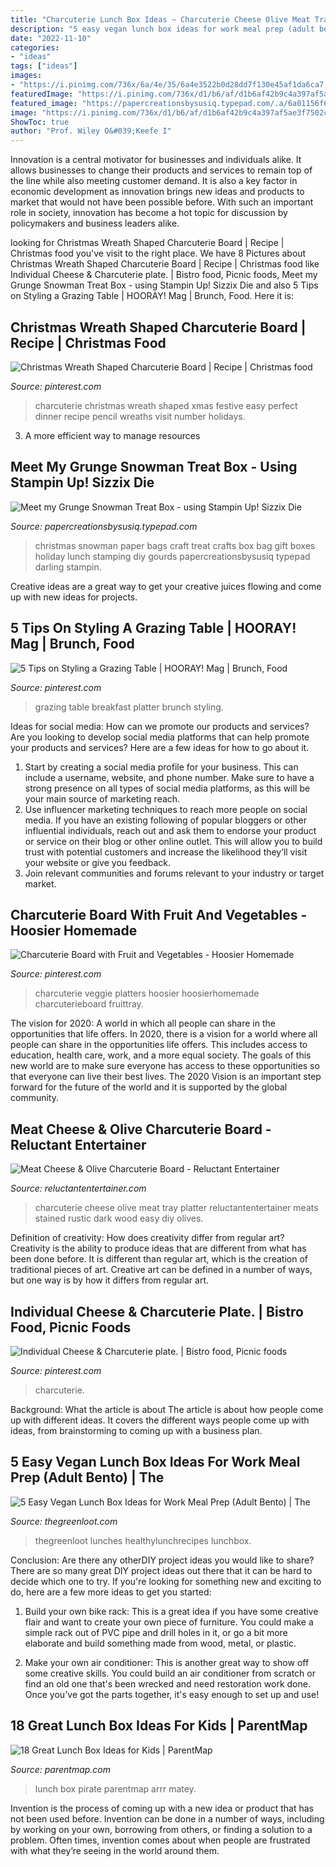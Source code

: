 ```yaml
---
title: "Charcuterie Lunch Box Ideas ~ Charcuterie Cheese Olive Meat Tray Platter Reluctantentertainer Meats Stained Rustic Dark Wood Easy Diy Olives"
description: "5 easy vegan lunch box ideas for work meal prep (adult bento)"
date: "2022-11-10"
categories:
- "ideas"
tags: ["ideas"]
images:
- "https://i.pinimg.com/736x/6a/4e/35/6a4e3522b0d28dd7f130e45af1da6ca7.jpg"
featuredImage: "https://i.pinimg.com/736x/d1/b6/af/d1b6af42b9c4a397af5ae3f7502ce3db.jpg"
featured_image: "https://papercreationsbysusiq.typepad.com/.a/6a01156f68cd0b970c0147e038ee90970b-600wi"
image: "https://i.pinimg.com/736x/d1/b6/af/d1b6af42b9c4a397af5ae3f7502ce3db.jpg"
ShowToc: true
author: "Prof. Wiley O&#039;Keefe I"
---
```



Innovation is a central motivator for businesses and individuals alike. It allows businesses to change their products and services to remain top of the line while also meeting customer demand. It is also a key factor in economic development as innovation brings new ideas and products to market that would not have been possible before. With such an important role in society, innovation has become a hot topic for discussion by policymakers and business leaders alike.

	

		
looking for Christmas Wreath Shaped Charcuterie Board | Recipe | Christmas food you've visit to the right place. We have 8 Pictures about Christmas Wreath Shaped Charcuterie Board | Recipe | Christmas food like Individual Cheese &amp; Charcuterie plate. | Bistro food, Picnic foods, Meet my Grunge Snowman Treat Box - using Stampin Up! Sizzix Die and also 5 Tips on Styling a Grazing Table | HOORAY! Mag | Brunch, Food. Here it is:
		
    
## Christmas Wreath Shaped Charcuterie Board | Recipe | Christmas Food

<img loading=lazy src="https://i.pinimg.com/736x/10/4a/5e/104a5e1711024bb810c7bb584363e0fd.jpg" onerror="this.onerror=null;this.src='https://tse3.mm.bing.net/th?id=OIP.MaP1-KliaTvYgKfFYC1ErAHaLH&amp;pid=15.1';" alt="Christmas Wreath Shaped Charcuterie Board | Recipe | Christmas food">

_Source: pinterest.com_

>charcuterie christmas wreath shaped xmas festive easy perfect dinner recipe pencil wreaths visit number holidays. 

	

3. A more efficient way to manage resources

    
## Meet My Grunge Snowman Treat Box - Using Stampin Up! Sizzix Die

<img loading=lazy src="https://papercreationsbysusiq.typepad.com/.a/6a01156f68cd0b970c0147e038ee90970b-600wi" onerror="this.onerror=null;this.src='https://tse4.mm.bing.net/th?id=OIP.pKWLgluAQObXNGmFhh1UfgHaJ4&amp;pid=15.1';" alt="Meet my Grunge Snowman Treat Box - using Stampin Up! Sizzix Die">

_Source: papercreationsbysusiq.typepad.com_

>christmas snowman paper bags craft treat crafts box bag gift boxes holiday lunch stamping diy gourds papercreationsbysusiq typepad darling stampin. 

	

Creative ideas are a great way to get your creative juices flowing and come up with new ideas for projects.

    
## 5 Tips On Styling A Grazing Table | HOORAY! Mag | Brunch, Food

<img loading=lazy src="https://i.pinimg.com/736x/e6/66/83/e66683dacab192fa076cbd5911f6976e.jpg" onerror="this.onerror=null;this.src='https://tse3.mm.bing.net/th?id=OIP.rQj8motKBTvGFtQnT6ocmAHaLH&amp;pid=15.1';" alt="5 Tips on Styling a Grazing Table | HOORAY! Mag | Brunch, Food">

_Source: pinterest.com_

>grazing table breakfast platter brunch styling. 

	

Ideas for social media: How can we promote our products and services?
Are you looking to develop social media platforms that can help promote your products and services? Here are a few ideas for how to go about it. 
1. Start by creating a social media profile for your business. This can include a username, website, and phone number. Make sure to have a strong presence on all types of social media platforms, as this will be your main source of marketing reach. 
2. Use influencer marketing techniques to reach more people on social media. If you have an existing following of popular bloggers or other influential individuals, reach out and ask them to endorse your product or service on their blog or other online outlet. This will allow you to build trust with potential customers and increase the likelihood they’ll visit your website or give you feedback. 
3. Join relevant communities and forums relevant to your industry or target market.

    
## Charcuterie Board With Fruit And Vegetables - Hoosier Homemade

<img loading=lazy src="https://i.pinimg.com/736x/d1/b6/af/d1b6af42b9c4a397af5ae3f7502ce3db.jpg" onerror="this.onerror=null;this.src='https://tse4.mm.bing.net/th?id=OIP.kUbV2qP__Q3tlILG7AXnsgHaLH&amp;pid=15.1';" alt="Charcuterie Board with Fruit and Vegetables - Hoosier Homemade">

_Source: pinterest.com_

>charcuterie veggie platters hoosier hoosierhomemade charcuterieboard fruittray. 

	

The vision for 2020: A world in which all people can share in the opportunities that life offers.
In 2020, there is a vision for a world where all people can share in the opportunities life offers. This includes access to education, health care, work, and a more equal society. The goals of this new world are to make sure everyone has access to these opportunities so that everyone can live their best lives. The 2020 Vision is an important step forward for the future of the world and it is supported by the global community.

    
## Meat Cheese &amp; Olive Charcuterie Board - Reluctant Entertainer

<img loading=lazy src="http://reluctantentertainer.com/wp-content/uploads/2017/06/D1.jpg" onerror="this.onerror=null;this.src='https://tse1.mm.bing.net/th?id=OIP.w446WAocnCLwVbHxwHneegHaJ4&amp;pid=15.1';" alt="Meat Cheese &amp; Olive Charcuterie Board - Reluctant Entertainer">

_Source: reluctantentertainer.com_

>charcuterie cheese olive meat tray platter reluctantentertainer meats stained rustic dark wood easy diy olives. 

	

Definition of creativity: How does creativity differ from regular art?
Creativity is the ability to produce ideas that are different from what has been done before. It is different than regular art, which is the creation of traditional pieces of art. Creative art can be defined in a number of ways, but one way is by how it differs from regular art.

    
## Individual Cheese &amp; Charcuterie Plate. | Bistro Food, Picnic Foods

<img loading=lazy src="https://i.pinimg.com/736x/6a/4e/35/6a4e3522b0d28dd7f130e45af1da6ca7.jpg" onerror="this.onerror=null;this.src='https://tse3.mm.bing.net/th?id=OIP.dBU-T_8sHxlLCN_n7xvUWQHaJ3&amp;pid=15.1';" alt="Individual Cheese &amp; Charcuterie plate. | Bistro food, Picnic foods">

_Source: pinterest.com_

>charcuterie. 

	

Background: What the article is about
The article is about how people come up with different ideas. It covers the different ways people come up with ideas, from brainstorming to coming up with a business plan.

    
## 5 Easy Vegan Lunch Box Ideas For Work Meal Prep (Adult Bento) | The

<img loading=lazy src="https://thegreenloot.com/wp-content/uploads/2019/02/easy-vegan-lunch-box-ideas-work-5-667x1024.jpg" onerror="this.onerror=null;this.src='https://tse3.mm.bing.net/th?id=OIP.iYMhsr4yjLACxOAzl6-d3QHaLX&amp;pid=15.1';" alt="5 Easy Vegan Lunch Box Ideas for Work Meal Prep (Adult Bento) | The">

_Source: thegreenloot.com_

>thegreenloot lunches healthylunchrecipes lunchbox. 

	

Conclusion: Are there any otherDIY project ideas you would like to share?
There are so many great DIY project ideas out there that it can be hard to decide which one to try. If you're looking for something new and exciting to do, here are a few more ideas to get you started: 
1. Build your own bike rack: This is a great idea if you have some creative flair and want to create your own piece of furniture. You could make a simple rack out of PVC pipe and drill holes in it, or go a bit more elaborate and build something made from wood, metal, or plastic. 

2. Make your own air conditioner: This is another great way to show off some creative skills. You could build an air conditioner from scratch or find an old one that's been wrecked and need restoration work done. Once you've got the parts together, it's easy enough to set up and use!

    
## 18 Great Lunch Box Ideas For Kids | ParentMap

<img loading=lazy src="https://www.parentmap.com/sites/default/files/styles/1180x660_scaled_cropped/public/2017-08/20lunchbox_pager_1.jpg?itok=XVDcNwUD" onerror="this.onerror=null;this.src='https://tse3.mm.bing.net/th?id=OIP.CgW8SP5iETPicbWwRH-I5wHaEJ&amp;pid=15.1';" alt="18 Great Lunch Box Ideas for Kids | ParentMap">

_Source: parentmap.com_

>lunch box pirate parentmap arrr matey. 

	

Invention is the process of coming up with a new idea or product that has not been used before. Invention can be done in a number of ways, including by working on your own, borrowing from others, or finding a solution to a problem. Often times, invention comes about when people are frustrated with what they’re seeing in the world around them.

